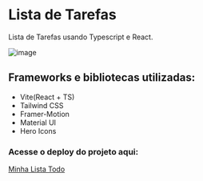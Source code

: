 # Lista de Tarefas
Lista de Tarefas usando Typescript e React. 

![image](https://github.com/hicarop4/todolist/assets/42722236/fcaa05f3-7459-455c-8c38-8cc0183cc272)

## Frameworks e bibliotecas utilizadas:
- Vite(React + TS)
- Tailwind CSS 
- Framer-Motion 
- Material UI 
- Hero Icons 



### Acesse o deploy do projeto aqui:
[Minha Lista Todo](https://minhalistatodo.netlify.app)
